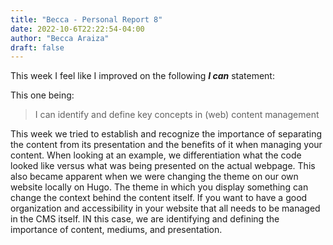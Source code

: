```yaml
---
title: "Becca - Personal Report 8"
date: 2022-10-6T22:22:54-04:00
author: "Becca Araiza"
draft: false
---
```

This week I feel like I improved on the following ***I can*** statement:

This one being:

>I can identify and define key concepts in (web) content management

This week we tried to establish and recognize the importance of separating the content from its presentation and the benefits of it when managing your content. When looking at an example, we differentiation what the code looked like versus what was being presented on the actual webpage. This also became apparent when we were changing the theme on our own website locally on Hugo. The theme in which you display something can change the context behind the content itself. If you want to have a good organization and accessibility in your website that all needs to be managed in the CMS itself. IN this case, we are identifying and defining the importance of content, mediums, and presentation. 
